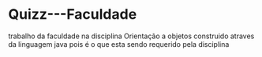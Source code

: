 # Quizz---Faculdade
trabalho da faculdade na disciplina Orientação a objetos construido atraves da linguagem java pois é o que esta sendo requerido pela disciplina 
